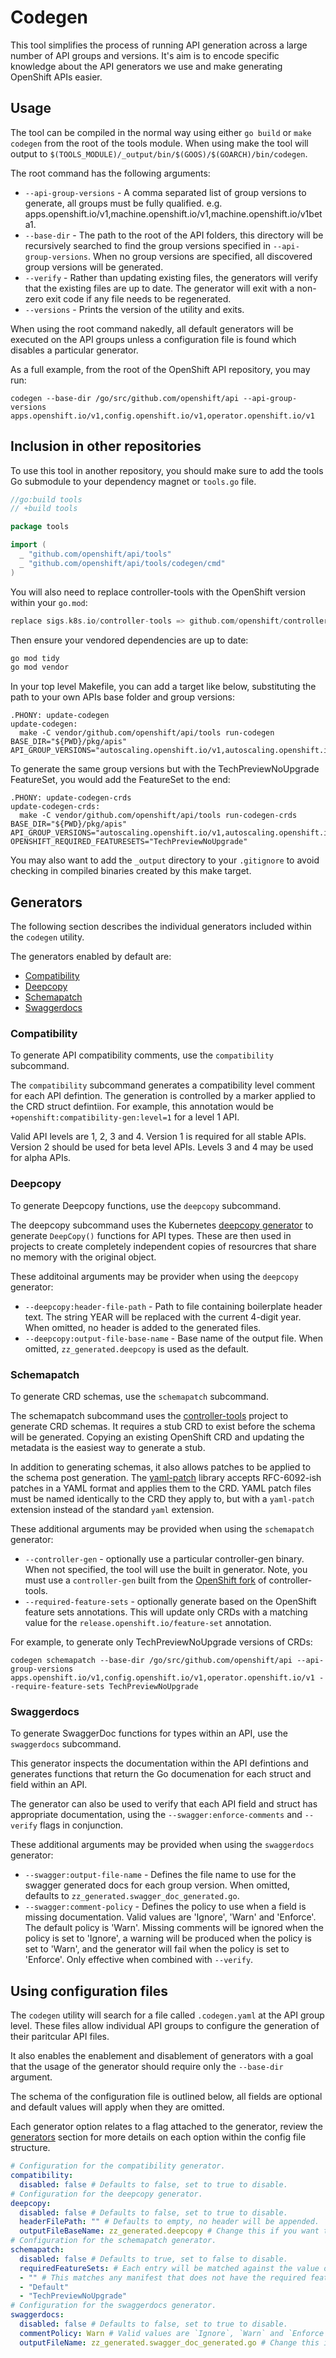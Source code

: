 # Codegen

This tool simplifies the process of running API generation across a large number of API groups and versions.
It's aim is to encode specific knowledge about the API generators we use and make generating OpenShift APIs
easier.

## Usage

The tool can be compiled in the normal way using either `go build` or `make codegen` from the root of the tools module.
When using make the tool will output to `$(TOOLS_MODULE)/_output/bin/$(GOOS)/$(GOARCH)/bin/codegen`.

The root command has the following arguments:
- `--api-group-versions` - A comma separated list of group versions to generate, all groups must be fully qualified.
  e.g. apps.openshift.io/v1,machine.openshift.io/v1,machine.openshift.io/v1beta1.
- `--base-dir` - The path to the root of the API folders, this directory will be recursively searched to find the group
  versions specified in `--api-group-versions`. When no group versions are specified, all discovered group versions
  will be generated.
- `--verify` - Rather than updating existing files, the generators will verify that the existing files are up to date.
  The generator will exit with a non-zero exit code if any file needs to be regenerated.
- `--versions` - Prints the version of the utility and exits.

When using the root command nakedly, all default generators will be executed on the API groups unless a configuration file
is found which disables a particular generator.

As a full example, from the root of the OpenShift API repository, you may run:
```
codegen --base-dir /go/src/github.com/openshift/api --api-group-versions apps.openshift.io/v1,config.openshift.io/v1,operator.openshift.io/v1
```

## Inclusion in other repositories

To use this tool in another repository, you should make sure to add the tools Go submodule to your dependency magnet
or `tools.go` file.

```go
//go:build tools
// +build tools

package tools

import (
  _ "github.com/openshift/api/tools"
  _ "github.com/openshift/api/tools/codegen/cmd"
)
```

You will also need to replace controller-tools with the OpenShift version within your `go.mod`:
```go
replace sigs.k8s.io/controller-tools => github.com/openshift/controller-tools v0.9.3-0.20220912174723-cf3ef054f3dd // v0.9.2+openshift-0.2
```

Then ensure your vendored dependencies are up to date:

```bash
go mod tidy
go mod vendor
```

In your top level Makefile, you can add a target like below, substituting the path to your own APIs base folder and
group versions:
```Make
.PHONY: update-codegen
update-codegen:
  make -C vendor/github.com/openshift/api/tools run-codegen  BASE_DIR="${PWD}/pkg/apis" API_GROUP_VERSIONS="autoscaling.openshift.io/v1,autoscaling.openshift.io/v1beta1"
```

To generate the same group versions but with the TechPreviewNoUpgrade FeatureSet, you would add the FeatureSet to the
end:
```Make
.PHONY: update-codegen-crds
update-codegen-crds:
  make -C vendor/github.com/openshift/api/tools run-codegen-crds  BASE_DIR="${PWD}/pkg/apis" API_GROUP_VERSIONS="autoscaling.openshift.io/v1,autoscaling.openshift.io/v1beta1" OPENSHIFT_REQUIRED_FEATURESETS="TechPreviewNoUpgrade"
```

You may also want to add the `_output` directory to your `.gitignore` to avoid checking in compiled binaries created
by this make target.

## Generators

The following section describes the individual generators included within the `codegen` utility.

The generators enabled by default are:
- [Compatibility](#compatibility)
- [Deepcopy](#deepcopy)
- [Schemapatch](#schemapatch)
- [Swaggerdocs](#swaggerdocs)

### Compatibility

To generate API compatibility comments, use the `compatibility` subcommand.

The `compatibility` subcommand generates a compatibility level comment for each API defintion.
The generation is controlled by a marker applied to the CRD struct defintiion.
For example, this annotation would be `+openshift:compatibility-gen:level=1` for a level 1 API.
	
Valid API levels are 1, 2, 3 and 4. Version 1 is required for all stable APIs.
Version 2 should be used for beta level APIs. Levels 3 and 4 may be used for alpha APIs.

### Deepcopy

To generate Deepcopy functions, use the `deepcopy` subcommand.

The deepcopy subcommand uses the Kubernetes [deepcopy generator](https://github.com/kubernetes/code-generator/tree/master/cmd/deepcopy-gen)
to generate `DeepCopy()` functions for API types.
These are then used in projects to create completely independent copies of resourcres that share
no memory with the original object.

These additoinal arguments may be provider when using the `deepcopy` generator:
- `--deepcopy:header-file-path` - Path to file containing boilerplate header text. The string YEAR will be replaced with the current 4-digit year.
  When omitted, no header is added to the generated files.
- `--deepcopy:output-file-base-name` - Base name of the output file. When omitted, `zz_generated.deepcopy` is used as the default.

### Schemapatch

To generate CRD schemas, use the `schemapatch` subcommand.

The schemapatch subcommand uses the [controller-tools][controller-tools] project to generate CRD schemas.
It requires a stub CRD to exist before the schema will be generated. Copying an existing OpenShift CRD
and updating the metadata is the easiest way to generate a stub.

In addition to generating schemas, it also allows patches to be applied to the schema post generation.
The [yaml-patch][yaml-patch] library accepts RFC-6092-ish patches in a YAML format and applies them to
the CRD.
YAML patch files must be named identically to the CRD they apply to, but with a `yaml-patch` extension
instead of the standard `yaml` extension.

These additional arguments may be provided when using the `schemapatch` generator:
- `--controller-gen` - optionally use a particular controller-gen binary. When not specified, the tool will use the
  built in generator.
  Note, you must use a `controller-gen` built from the [OpenShift fork](https://github.com/openshift/kubernetes-sigs-controller-tools) of controller-tools.
- `--required-feature-sets` - optionally generate based on the OpenShift feature sets annotations.
  This will update only CRDs with a matching value for the `release.openshift.io/feature-set` annotation.

For example, to generate only TechPreviewNoUpgrade versions of CRDs:
```
codegen schemapatch --base-dir /go/src/github.com/openshift/api --api-group-versions apps.openshift.io/v1,config.openshift.io/v1,operator.openshift.io/v1 --require-feature-sets TechPreviewNoUpgrade
```

[controller-tools]: https://github.com/kubernetes-sigs/controller-tools
[yaml-patch]: https://github.com/vmware-archive/yaml-patch

### Swaggerdocs

To generate SwaggerDoc functions for types within an API, use the `swaggerdocs` subcommand.

This generator inspects the documentation within the API defintions and generates functions
that return the Go documenation for each struct and field within an API.

The generator can also be used to verify that each API field and struct has appropriate
documentation, using the `--swagger:enforce-comments` and `--verify` flags in conjunction.

These additional arguments may be provided when using the `swaggerdocs` generator:
- `--swagger:output-file-name` -  Defines the file name to use for the swagger generated docs for each group version.
  When omitted, defaults to `zz_generated.swagger_doc_generated.go`.
- `--swagger:comment-policy` - Defines the policy to use when a field is missing documentation. Valid values are 'Ignore', 'Warn' and 'Enforce'.
  The default policy is 'Warn'. Missing comments will be ignored when the policy is set to 'Ignore', a warning will be produced when the policy is set to 'Warn',
  and the generator will fail when the policy is set to 'Enforce'. Only effective when combined with `--verify`. 

## Using configuration files

The `codegen` utility will search for a file called `.codegen.yaml` at the API group level.
These files allow individual API groups to configure the generation of their paritcular API files.

It also enables the enablement and disablement of generators with a goal that the usage of the generator
should require only the `--base-dir` argument.

The schema of the configuration file is outlined below, all fields are optional and default values will apply
when they are omitted.

Each generator option relates to a flag attached to the generator, review the [generators](#generators) section
for more details on each option within the config file structure.

```yaml
# Configuration for the compatibility generator.
compatibility:
  disabled: false # Defaults to false, set to true to disable.
# Configuration for the deepcopy generator.
deepcopy:
  disabled: false # Defaults to false, set to true to disable.
  headerFilePath: "" # Defaults to empty, no header will be appended.
  outputFileBaseName: zz_generated.deepcopy # Change this if you want to rename the output file. Do not include a file type suffix.
# Configuration for the schemapatch generator.
schemapatch:
  disabled: false # Defaults to true, set to false to disable.
  requiredFeatureSets: # Each entry will be matched against the value of the required feature set annotation.
  - "" # This matches any manifest that does not have the required feature set annotation.
  - "Default"
  - "TechPreviewNoUpgrade"
# Configuration for the swaggerdocs generator.
swaggerdocs:
  disabled: false # Defaults to false, set to true to disable.
  commentPolicy: Warn # Valid values are `Ignore`, `Warn` and `Enforce`.
  outputFileName: zz_generated.swagger_doc_generated.go # Change this if you want to rename the output file.
```
